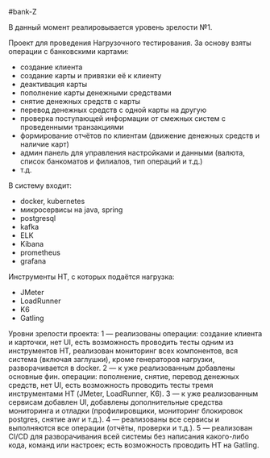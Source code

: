 #bank-Z

В данный момент реалиpовывается уровень зрелости №1.

Проект для проведения Нагрузочного тестирования.
За основу взяты операции с банковскими картами:
- создание клиента
- создание карты и привязки её к клиенту
- деактивация карты
- пополнение карты денежными средствами
- снятие денежных средств с карты
- перевод денежных средств с одной карты на другую
- проверка поступающей информации от смежных систем с проведенными транзакциями
- формирование отчётов по клиентам (движение денежных средств и наличие карт)
- админ панель для управления настройками и данными (валюта, список банкоматов и филиалов, тип операций и т.д.)
- т.д.

В систему входит:
- docker, kubernetes
- микросервисы на java, spring
- postgresql
- kafka
- ELK
- Kibana
- prometheus
- grafana

Инструменты НТ, с которых подаётся нагрузка:
- JMeter
- LoadRunner
- K6
- Gatling

Уровни зрелости проекта:
1 — реализованы операции: создание клиента и карточки, нет UI, есть возможность проводить тесты одним из инструментов НТ, реализован мониторинг всех компонентов, вся система (включая заглушки), кроме генераторов нагрузки, разворачивается в docker.
2 — к уже реализованным добавлены основные фин. операции: пополнение, снятие, перевод денежных средств, нет UI, есть возможность проводить тесты тремя инструментами НТ (JMeter, LoadRunner, K6).
3 — к уже реализованным сервисам добавлен UI, добавлены дополнительные средства мониторинга и отладки (профилировщики, мониторинг блокировок postgres, снятие awr и т.д.).
4 — реализованы все сервисы и выполняются все операции (отчёты, проверки и т.д.).
5 — реализован CI/CD для разворачивания всей системы без написания какого-либо кода, команд или настроек; есть возможность проводить НТ на Gatling.